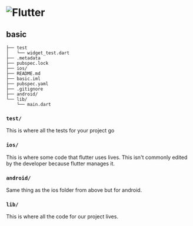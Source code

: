 # ![Flutter](https://img.shields.io/static/v1?label=Framework&message=Flutter&color=52C0F2&logo=flutter&logoColor=white&style=for-the-badge)

## basic

```
├── test
│   └── widget_test.dart
├── .metadata
├── pubspec.lock
├── ios/
├── README.md
├── basic.iml
├── pubspec.yaml
├── .gitignore
├── android/
└── lib/
    └── main.dart
```

### `test/`

This is where all the tests for your project go

### `ios/`

This is where some code that flutter uses lives. This isn't commonly edited by the developer because flutter manages it.

### `android/`

Same thing as the ios folder from above but for android.

### `lib/`

This is where all the code for our project lives.
